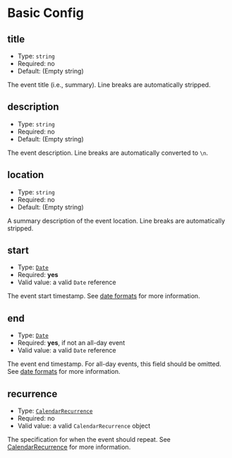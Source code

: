 
# Basic Config

## title

* Type: `string`
* Required: no
* Default: (Empty string)

The event title (i.e., summary). Line breaks are automatically stripped.

## description

* Type: `string`
* Required: no
* Default: (Empty string)

The event description. Line breaks are automatically converted to `\n`.

## location

* Type: `string`
* Required: no
* Default: (Empty string)

A summary description of the event location. Line breaks are automatically stripped.

## start

* Type: [`Date`](https://developer.mozilla.org/en-US/docs/Web/JavaScript/Reference/Global_Objects/Date)
* Required: **yes**
* Valid value: a valid `Date` reference

The event start timestamp. See [date formats](date.md) for more information.

## end

* Type: [`Date`](https://developer.mozilla.org/en-US/docs/Web/JavaScript/Reference/Global_Objects/Date)
* Required: **yes**, if not an all-day event
* Valid value: a valid `Date` reference

The event end timestamp. For all-day events, this field should be omitted. See [date formats](date.md) for more information.

## recurrence

* Type: [`CalendarRecurrence`](recurrence.md)
* Required: no
* Valid value: a valid `CalendarRecurrence` object

The specification for when the event should repeat. See [CalendarRecurrence](recurrence.md) for more information.
